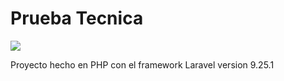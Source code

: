 <h1>Prueba Tecnica</h1>

<img src="images/captura.png">

<p>Proyecto hecho en PHP con el framework Laravel version 9.25.1</p>
